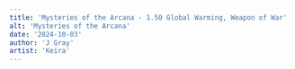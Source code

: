 ```yaml
---
title: 'Mysteries of the Arcana - 1.50 Global Warming, Weapon of War'
alt: 'Mysteries of the Arcana'
date: '2024-10-03'
author: 'J Gray'
artist: 'Keira'
---
```

